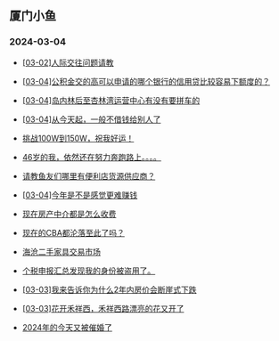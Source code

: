 ## 厦门小鱼 
### 2024-03-04

+ [[03-02]人际交往问题请教](http://bbs.xmfish.com/read-htm-tid-18154575.html)

+ [[03-04]公积金交的高可以申请的哪个银行的信用贷比较容易下额度的？](http://bbs.xmfish.com/read-htm-tid-18155244.html)

+ [[03-04]岛内林后至杏林湾运营中心有没有要拼车的](http://bbs.xmfish.com/read-htm-tid-18155236.html)

+ [[03-04]从今天起，一般不借钱给别人了](http://bbs.xmfish.com/read-htm-tid-18155276.html)

+ [挑战100W到150W，祝我好运！](http://bbs.xmfish.com/read-htm-tid-18155314.html)

+ [46岁的我，依然还在努力奔跑路上。。。。](http://bbs.xmfish.com/read-htm-tid-18155338.html)

+ [请教鱼友们哪里有便利店货源供应商？](http://bbs.xmfish.com/read-htm-tid-18155280.html)

+ [[03-04]今年是不是感觉更难赚钱](http://bbs.xmfish.com/read-htm-tid-18155336.html)

+ [现在房产中介都是怎么收费](http://bbs.xmfish.com/read-htm-tid-18155229.html)

+ [现在的CBA都沦落至此了吗？](http://bbs.xmfish.com/read-htm-tid-18155130.html)

+ [海沧二手家具交易市场](http://bbs.xmfish.com/read-htm-tid-18155295.html)

+ [个税申报汇总发现我的身份被盗用了。](http://bbs.xmfish.com/read-htm-tid-18155214.html)

+ [[03-03]我来告诉你为什么2年内房价会断崖式下跌](http://bbs.xmfish.com/read-htm-tid-18155152.html)

+ [[03-03]花开禾祥西，禾祥西路漂亮的花又开了](http://bbs.xmfish.com/read-htm-tid-18155181.html)

+ [2024年的今天又被催婚了](http://bbs.xmfish.com/read-htm-tid-18155221.html)

